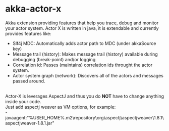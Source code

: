 akka-actor-x
============

Akka extension providing features that help you trace, debug and monitor your actor system. Actor X is written in java, it is extendable and currently provides features like: 

- Slf4j MDC: Automatically adds actor path to MDC (under akkaSource key)
- Message trail (history): Makes message trail (history) available during debugging (break-point) and/or logging
- Correlation id: Passes (maintains) correlation ids throught the actor system.
- Actor system graph (network): Discovers all of the actors and messages passed around.


<br>Actor-X is leverages AspectJ and thus you do **NOT** have to change anything inside your code.
<br>Just add aspectj weaver as VM options, for example:
<br>-javaagent:"%USER_HOME%\.m2\repository\org\aspectj\aspectjweaver\1.8.1\aspectjweaver-1.8.1.jar"
